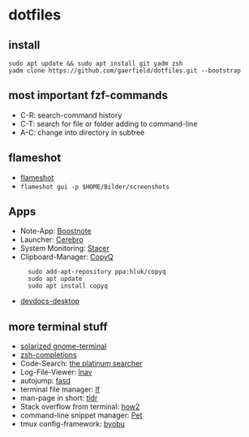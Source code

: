 # dotfiles

## install
```
sudo apt update && sudo apt install git yadm zsh
yadm clone https://github.com/gaerfield/dotfiles.git --bootstrap
```

## most important fzf-commands
* C-R: search-command history
* C-T: search for file or folder adding to command-line
* A-C: change into directory in subtree

## flameshot
* [flameshot](https://github.com/lupoDharkael/flameshot)
* `flameshot gui -p $HOME/Bilder/screenshots`

## Apps
* Note-App: [Boostnote](https://boostnote.io/)
* Launcher: [Cerebro](https://cerebroapp.com/)
* System Monitoring: [Stacer](https://github.com/oguzhaninan/Stacer)
* Clipboard-Manager: [CopyQ](https://github.com/hluk/CopyQ)
  ```
    sudo add-apt-repository ppa:hluk/copyq
    sudo apt update
    sudo apt install copyq
  ```
* [devdocs-desktop](https://github.com/egoist/devdocs-desktop)

## more terminal stuff
* [solarized gnome-terminal](https://github.com/Anthony25/gnome-terminal-colors-solarized)
* [zsh-completions](https://github.com/zsh-users/zsh-completions)
* Code-Search: [the platinum searcher](https://github.com/monochromegane/the_platinum_searcher)
* Log-File-Viewer: [lnav](http://lnav.org/)
* autojump: [fasd](https://github.com/clvv/fasd)
* terminal file manager: [lf](https://github.com/gokcehan/lf)
* man-page in short: [tldr](https://github.com/tldr-pages/tldr)
* Stack overflow from terminal: [how2](https://github.com/santinic/how2)
* command-line snippet manager: [Pet](https://github.com/knqyf263/pet)
* tmux config-framework: [byobu](http://byobu.co/)



